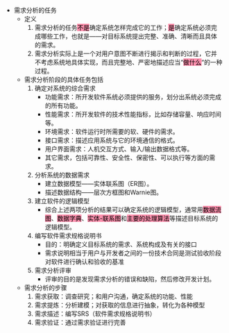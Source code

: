 - 需求分析的任务
	- 定义
		1. 需求分析的任务<mark style="background: #FF5582A6;">不是</mark>确定系统怎样完成它的工作；<mark style="background: #FF5582A6;">是</mark>确定系统必须完成哪些工作，也就是——对目标系统提出完整、准确、清晰而且具体的需求。
		2. 需求分析实际上是一个对用户意图不断进行揭示和判断的过程，它并不考虑系统地具体实现，而且完整地、严密地描述应当“<mark style="background: #FF5582A6;">做什么</mark>“的一种过程。
	- 需求分析阶段的具体任务包括
		1. 确定对系统的综合需求
			- 功能需求：所开发软件系统必须提供的服务，划分出系统必须完成的所有功能。
			- 性能需求：所开发软件的技术性能指标，比如存储容量、响应时间等。
			- 环境需求：软件运行时所需要的软、硬件的需求。
			- 接口需求：描述应用系统与它的环境通信的格式。
			- 用户界面需求：人机交互方式、输入/输出数据格式等。
			- 其它需求，包括可靠性、安全性、保密性、可以执行等方面的需求。
		2. 分析系统的数据需求
			- 建立数据模型——实体联系图（ER图）。
			- 描述数据结构——层次方框图和Warnie图。
		3. 建立软件的逻辑模型
			- 综合上述两项分析的结果可以确定系统的逻辑模型，通常用<mark style="background: #FF5582A6;">数据流图</mark>、<mark style="background: #FF5582A6;">数据字典</mark>、<mark style="background: #FF5582A6;">实体-联系图</mark>和<mark style="background: #FF5582A6;">主要的处理算法</mark>等描述目标系统的逻辑模型。
		4. 编写软件需求规格说明书
			- 目的：明确定义目标系统的需求、系统构成及有关的接口
			- 需求说明相当于用户与开发者之间的一份技术合同是测试验收阶段对软件进行确认和验收的基准
		5.  需求分析评审
			- 评审的目的是发现需求分析的错误和缺陷，然后修改开发计划。
	- 需求分析的步骤
		1. 需求获取：调查研究；和用户沟通，确定系统的功能、性能
		2. 需求提炼：分析建模；对获取的信息进行抽象，转化为各种模型
		3. 需求描述：编写SRS（软件需求规格说明书）
		4. 需求验证：通过需求验证进行完善
